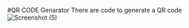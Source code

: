 #QR CODE Genarator
There are code to generate a QR code
![Screenshot (5)](https://github.com/user-attachments/assets/1af8dd65-afcc-463a-9c77-66520447b154)

